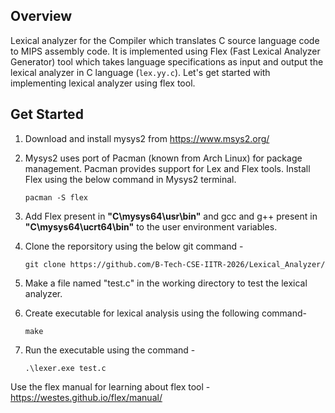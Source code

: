 ## Overview
Lexical analyzer for the Compiler which translates C source language code to MIPS assembly code. It is implemented using Flex (Fast Lexical Analyzer Generator) tool which takes language specifications as input and output the lexical analyzer in C language (```lex.yy.c```).
Let's get started with implementing lexical analyzer using flex tool.

## Get Started
1. Download and install mysys2 from https://www.msys2.org/
2. Mysys2 uses port of Pacman (known from Arch Linux) for package management. Pacman provides support for Lex and Flex tools. Install Flex using the below command in Mysys2 terminal.

   ```
   pacman -S flex
   ```
4. Add Flex present in **"C\mysys64\usr\bin"** and gcc and g++ present in **"C\mysys64\ucrt64\bin"** to the user environment variables.
5. Clone the reporsitory using the below git command -

   ```
   git clone https://github.com/B-Tech-CSE-IITR-2026/Lexical_Analyzer/
   ```
6. Make a file named "test.c" in the working directory to test the lexical analyzer.
7. Create executable for lexical analysis using the following command-

   ```
   make
   ```
8. Run the executable using the command -

   ```
   .\lexer.exe test.c
   ```
Use the flex manual for learning about flex tool - https://westes.github.io/flex/manual/
